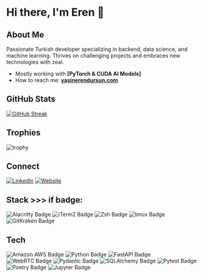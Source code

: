 # Hi there, I'm Eren 👋

## About Me
Passionate Turkish developer specializing in backend, data science, and machine learning. Thrives on challenging projects and embraces new technologies with zeal.

- Mostly working with **[PyTorch & CUDA AI Models]**
- How to reach me: **[yasinerendursun.com](https://yasinerendursun.com)**


## GitHub Stats
[![GitHub Streak](https://github-readme-streak-stats.herokuapp.com/?user=yasinerendursun&theme=dark)](https://git.io/streak-stats)


## Trophies
![trophy](https://github-profile-trophy.vercel.app/?username=yasinerendursun&theme=darkhub)


## Connect
[![LinkedIn](https://img.shields.io/badge/-LinkedIn-blue?style=flat-square&logo=linkedin&logoColor=white&link=https://www.linkedin.com/in/yasinerendursun/)](https://www.linkedin.com/in/yasinerendursun/)
[![Website](https://img.shields.io/badge/-Website-black?style=flat-square&logo=Arc&logoColor=white&link=https://yasinerendursun.com)](https://yasinerendursun.com)


## Stack >>> if badge:
![Alacritty Badge](https://img.shields.io/badge/Alacritty-F46D01?logo=alacritty&logoColor=fff&style=for-the-badge)
![iTerm2 Badge](https://img.shields.io/badge/iTerm2-000?logo=iterm2&logoColor=fff&style=for-the-badge)
![Zsh Badge](https://img.shields.io/badge/Zsh-F15A24?logo=zsh&logoColor=fff&style=for-the-badge)
![tmux Badge](https://img.shields.io/badge/tmux-1BB91F?logo=tmux&logoColor=fff&style=for-the-badge)
![GitKraken Badge](https://img.shields.io/badge/GitKraken-179287?logo=gitkraken&logoColor=fff&style=for-the-badge)

 
## Tech
![Amazon AWS Badge](https://img.shields.io/badge/Amazon%20AWS-232F3E?logo=amazonaws&logoColor=fff&style=for-the-badge)
![Python Badge](https://img.shields.io/badge/Python-3776AB?logo=python&logoColor=fff&style=for-the-badge)
![FastAPI Badge](https://img.shields.io/badge/FastAPI-009688?logo=fastapi&logoColor=fff&style=for-the-badge)
![WebRTC Badge](https://img.shields.io/badge/WebRTC-333?logo=webrtc&logoColor=fff&style=for-the-badge)
![Pydantic Badge](https://img.shields.io/badge/Pydantic-E92063?logo=pydantic&logoColor=fff&style=for-the-badge)
![SQLAlchemy Badge](https://img.shields.io/badge/SQLAlchemy-D71F00?logo=sqlalchemy&logoColor=fff&style=for-the-badge)
![Pytest Badge](https://img.shields.io/badge/Pytest-0A9EDC?logo=pytest&logoColor=fff&style=for-the-badge)
![Poetry Badge](https://img.shields.io/badge/Poetry-60A5FA?logo=poetry&logoColor=fff&style=for-the-badge)
![Jupyter Badge](https://img.shields.io/badge/Jupyter-F37626?logo=jupyter&logoColor=fff&style=for-the-badge)